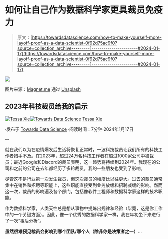 # 如何让自己作为数据科学家更具裁员免疫力

> 原文：[https://towardsdatascience.com/how-to-make-yourself-more-layoff-proof-as-a-data-scientist-0f92d75ac9f0?source=collection_archive---------1-----------------------#2024-01-17](https://towardsdatascience.com/how-to-make-yourself-more-layoff-proof-as-a-data-scientist-0f92d75ac9f0?source=collection_archive---------1-----------------------#2024-01-17)

![](../Images/10c1832293266bc94ebc1eae57d02c4b.png)

图片来源：[Magnet.me](https://unsplash.com/@magnetme?utm_source=medium&utm_medium=referral) 通过 [Unsplash](https://unsplash.com/?utm_source=medium&utm_medium=referral)

## 2023年科技裁员给我的启示

[](https://medium.com/@tessaxie?source=post_page---byline--0f92d75ac9f0--------------------------------)[![Tessa Xie](../Images/f1028e5c639c1d11177e0fa174afcee0.png)](https://medium.com/@tessaxie?source=post_page---byline--0f92d75ac9f0--------------------------------)[](https://towardsdatascience.com/?source=post_page---byline--0f92d75ac9f0--------------------------------)[![Towards Data Science](../Images/a6ff2676ffcc0c7aad8aaf1d79379785.png)](https://towardsdatascience.com/?source=post_page---byline--0f92d75ac9f0--------------------------------) [Tessa Xie](https://medium.com/@tessaxie?source=post_page---byline--0f92d75ac9f0--------------------------------)

·发布于 [Towards Data Science](https://towardsdatascience.com/?source=post_page---byline--0f92d75ac9f0--------------------------------) ·阅读时间：7分钟·2024年1月17日

--

就在我们以为在疫情爆发后生活将恢复正常时，一波科技裁员让我们所有的科技工作者措手不及。在2023年，超过24万名科技工作者在超过1000家公司中被裁员；最近Google和Discord的裁员表明，这一趋势将持续到2024年。我现在的公司和之前的公司在去年都经历了多轮裁员，我的一些朋友也受到了影响。

尽管这不是行业第一次发生裁员，但这次裁员的幅度比以往更大。过去的裁员通常集中在销售和招聘等职能上，这些职能直接受到业务放缓和招聘减缓的影响。然而这一次，裁员的影响遍及各个部门，包括像软件工程师和数据科学家这样的技术职能。

作为数据科学家，人类天性总是想从事物中提炼出规律和经验（毕竟，这是你工作中的一个关键方面）。因此，像一个优秀的数据科学家一样，我在年初坐下来进行了一次“事后分析”。

**虽然很难预见裁员会影响到哪个团队/哪个人（除非你是决策者之一）**…
